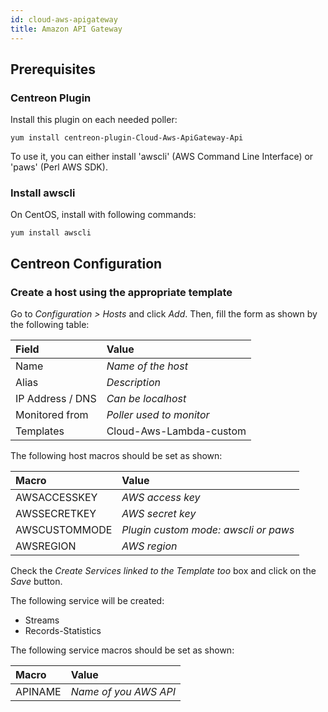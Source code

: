 ```yaml
---
id: cloud-aws-apigateway
title: Amazon API Gateway
---
```


## Prerequisites

### Centreon Plugin

Install this plugin on each needed poller:

``` shell
yum install centreon-plugin-Cloud-Aws-ApiGateway-Api
```

To use it, you can either install 'awscli' (AWS Command Line Interface) or
'paws' (Perl AWS SDK).

### Install awscli

On CentOS, install with following commands:

``` shell
yum install awscli
```

## Centreon Configuration

### Create a host using the appropriate template

Go to *Configuration \> Hosts* and click *Add*. Then, fill the form as shown by
the following table:

| Field            | Value                    |
| :--------------- | :----------------------- |
| Name             | *Name of the host*       |
| Alias            | *Description*            |
| IP Address / DNS | *Can be localhost*       |
| Monitored from   | *Poller used to monitor* |
| Templates        | Cloud-Aws-Lambda-custom  |

The following host macros should be set as shown:

| Macro         | Value                                |
| :------------ | :----------------------------------- |
| AWSACCESSKEY  | *AWS access key*                     |
| AWSSECRETKEY  | *AWS secret key*                     |
| AWSCUSTOMMODE | *Plugin custom mode: awscli or paws* |
| AWSREGION     | *AWS region*                         |

Check the *Create Services linked to the Template too* box and click on the
*Save* button.

The following service will be created:

  - Streams
  - Records-Statistics

The following service macros should be set as shown:

| Macro   | Value                 |
| :------ | :-------------------- |
| APINAME | *Name of you AWS API* |
